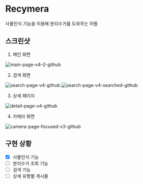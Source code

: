 # Recymera
사물인식 기능을 이용해 분리수거를 도와주는 어플

## 스크린샷
1. 메인 화면

![main-page-v4–2-github](https://user-images.githubusercontent.com/47620950/116096154-01547a80-a6e4-11eb-8edd-84957eb49a7a.png)

2. 검색 화면

![search-page-v4-github](https://user-images.githubusercontent.com/47620950/116096639-6ad48900-a6e4-11eb-8e79-6e0b3fc5e6af.png)
![search-page-v4-searched-github](https://user-images.githubusercontent.com/47620950/116096689-745df100-a6e4-11eb-99c1-21a9ee9e5e36.png)

3. 상세 페이지

![detail-page-v4-github](https://user-images.githubusercontent.com/47620950/116096959-ac653400-a6e4-11eb-9ac5-0deddc025df9.png)

4. 카메라 화면

![camera-page–focused-v3-github](https://user-images.githubusercontent.com/47620950/116096932-a53e2600-a6e4-11eb-890b-505bee20f242.png)

## 구현 상황
- [x] 사물인식 기능
- [ ] 분리수거 조회 기능
- [ ] 검색 기능
- [ ] 상세 유형별 게시물
